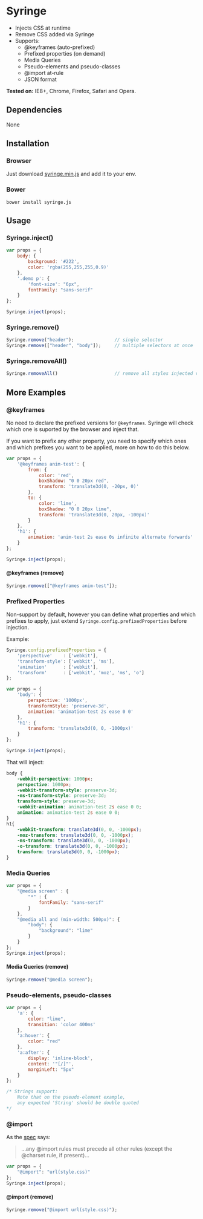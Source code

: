 # Syringe

* Injects CSS at runtime
* Remove CSS added via Syringe
* Supports:
    * @keyframes (auto-prefixed)
    * Prefixed properties (on demand)
    * Media Queries
    * Pseudo-elements and pseudo-classes
    * @import at-rule
    * JSON format

**Tested on:** IE8+, Chrome, Firefox, Safari and Opera.

## Dependencies
None

## Installation

### Browser

Just download [syringe.min.js](https://raw.githubusercontent.com/noeldelgado/Syringe/master/dist/syringe.min.js) and add it to your env.

### Bower

`bower install syringe.js`

## Usage
### Syringe.inject()
```js
var props = {
    body: {
        background: '#222',
        color: 'rgba(255,255,255,0.9)'
    },
    '.demo p': {
        'font-size': "6px",
        fontFamily: "sans-serif"
    }
};

Syringe.inject(props);
```

### Syringe.remove()
```js
Syringe.remove("header");               // single selector
Syringe.remove(["header", "body"]);     // multiple selectors at once
```

### Syringe.removeAll()
```js
Syringe.removeAll()                     // remove all styles injected via Syringe
```

## More Examples

### @keyframes
No need to declare the prefixed versions for `@keyframes`. Syringe will check which one is suported by the browser and inject that.

If you want to prefix any other property, you need to specify which ones and which prefixes you want to be applied, more on how to do this below.
```js
var props = {
    '@keyframes anim-test': {
        from: {
            color: 'red',
            boxShadow: "0 0 20px red",
            transform: 'translate3d(0, -20px, 0)'
        },
        to: {
            color: 'lime',
            boxShadow: "0 0 20px lime",
            transform: 'translate3d(0, 20px, -100px)'
        }
    },
    'h1': {
        animation: 'anim-test 2s ease 0s infinite alternate forwards'
    }
};

Syringe.inject(props);
```

#### @keyframes (remove)
```js
Syringe.remove(["@keyframes anim-test"]);
```

### Prefixed Properties

Non-support by default, however you can define what properties and which prefixes to apply, just extend `Syringe.config.prefixedProperties` before injection.

Example:

```js
Syringe.config.prefixedProperties = {
    'perspective'    : ['webkit'],
    'transform-style': ['webkit', 'ms'],
    'animation'      : ['webkit'],
    'transform'      : ['webkit', 'moz', 'ms', 'o']
};
```

```js
var props = {
    'body': {
        perspective: '1000px',
        transformStyle: 'preserve-3d',
        animation: 'animation-test 2s ease 0 0'
    },
    'h1': {
        transform: 'translate3d(0, 0, -1000px)'
    }
};

Syringe.inject(props);
```

That will inject:

```css
body {
    -webkit-perspective: 1000px;
    perspective: 1000px;
    -webkit-transform-style: preserve-3d;
    -ms-transform-style: preserve-3d;
    transform-style: preserve-3d;
    -webkit-animation: animation-test 2s ease 0 0;
    animation: animation-test 2s ease 0 0;
}
h1{
    -webkit-transform: translate3d(0, 0, -1000px);
    -moz-transform: translate3d(0, 0, -1000px);
    -ms-transform: translate3d(0, 0, -1000px);
    -o-transform: translate3d(0, 0, -1000px);
    transform: translate3d(0, 0, -1000px);
}
 ```

### Media Queries
```js
var props = {
    "@media screen" : {
        "*" : {
            fontFamily: "sans-serif"
        }
    },
    "@media all and (min-width: 500px)": {
        "body": {
            "background": "lime"
        }
    }
};
Syringe.inject(props);
```

#### Media Queries (remove)
```js
Syringe.remove("@media screen");
```

### Pseudo-elements, pseudo-classes
```js
var props = {
    'a': {
        color: "lime",
        transition: 'color 400ms'
    },
    'a:hover': {
        color: "red"
    },
    'a:after': {
        display: 'inline-block',
        content: '"[/]"',
        marginLeft: "5px"
    }
};

/* Strings support:
    Note that on the pseudo-element example,
    any expected 'String' should be double quoted
*/
```

### @import
As the [spec](http://www.w3.org/TR/CSS2/cascade.html#at-import) says:
> ...any @import rules must precede all other rules (except the @charset rule, if present)...

```js
var props = {
    "@import": "url(style.css)"
};
Syringe.inject(props);
```

#### @import (remove)
```js
Syringe.remove("@import url(style.css)");
```
